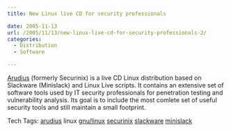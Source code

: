```yaml
---
title: New Linux live CD for security professionals

date: 2005-11-13
url: /2005/11/13/new-linux-live-cd-for-security-professionals-2/
categories:
  - Distribution
  - Software

---
```

[Arudius][1] (formerly Securinix) is a live CD Linux distribution based on Slackware (Minislack) and Linux Live scripts. It contains an extensive set of software tools used by IT security professionals for penetration testing and vulnerability analysis. Its goal is to include the most comlete set of useful security tools and still maintain a small footprint.

<div>
  Tech Tags: <a rel="tag" href="http://technorati.com/tag/arudius">arudius</a> linux <a rel="tag" href="http://technorati.com/tag/gnu/linux">gnu/linux</a> <a rel="tag" href="http://technorati.com/tag/securinix">securinix</a> <a rel="tag" href="http://technorati.com/tag/slackware">slackware</a> <a rel="tag" href="http://technorati.com/tag/minislack">minislack</a>
</div>

 [1]: http://freshmeat.net/projects/arudius/